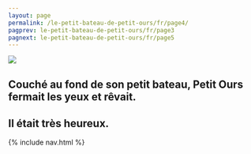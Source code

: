 ```yaml
---
layout: page
permalink: /le-petit-bateau-de-petit-ours/fr/page4/
pagprev: le-petit-bateau-de-petit-ours/fr/page3
pagnext: le-petit-bateau-de-petit-ours/fr/page5
---
```


<img src="{{ site.baseurl }}/img/page3.jpg"/>

## Couché au fond de son petit bateau, Petit Ours fermait les yeux et rêvait.
   
## Il était très heureux.

{% include nav.html %}
